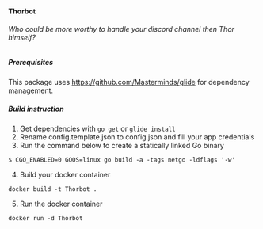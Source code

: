 
#### Thorbot
###### Who could be more worthy to handle your discord channel then Thor himself?

##### Prerequisites
This package uses https://github.com/Masterminds/glide for dependency management.

##### Build instruction
1. Get dependencies with `go get` or `glide install`
2. Rename config.template.json to config.json and fill your app credentials
3. Run the command below to create a statically linked Go binary
```
$ CGO_ENABLED=0 GOOS=linux go build -a -tags netgo -ldflags '-w'
```
4. Build your docker container
```
docker build -t Thorbot .
```
5. Run the docker container
```
docker run -d Thorbot
```